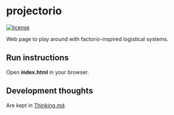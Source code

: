 # projectorio
[![license](https://img.shields.io/badge/license-MIT-blue.svg)](LICENSE)

Web page to play around with factorio-inspired logistical systems.


## Run instructions

Open **index.html** in your browser.

## Development thoughts

Are kept in [Thinking.md](Thinking.md).